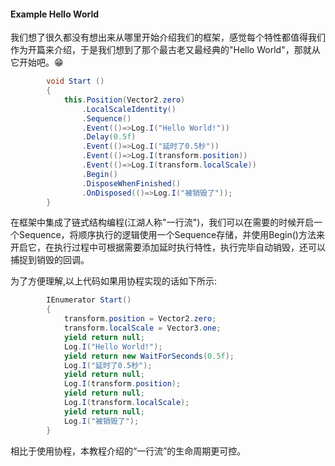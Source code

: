 #### Example Hello World

我们想了很久都没有想出来从哪里开始介绍我们的框架，感觉每个特性都值得我们作为开篇来介绍，于是我们想到了那个最古老又最经典的"Hello World"，那就从它开始吧。😁

```c#
		void Start () 
		{
			this.Position(Vector2.zero)
				.LocalScaleIdentity()
				.Sequence()
				.Event(()=>Log.I("Hello World!"))
				.Delay(0.5f)
				.Event(()=>Log.I("延时了0.5秒"))
				.Event(()=>Log.I(transform.position))
				.Event(()=>Log.I(transform.localScale))
				.Begin()
				.DisposeWhenFinished()
				.OnDisposed(()=>Log.I("被销毁了"));
		}
```

在框架中集成了链式结构编程(江湖人称"一行流")，我们可以在需要的时候开启一个Sequence，将顺序执行的逻辑使用一个Sequence存储，并使用Begin()方法来开启它，在执行过程中可根据需要添加延时执行特性，执行完毕自动销毁，还可以捕捉到销毁的回调。

为了方便理解,以上代码如果用协程实现的话如下所示:

``` c#
		IEnumerator Start()
		{
			transform.position = Vector2.zero;
			transform.localScale = Vector3.one;
			yield return null;
			Log.I("Hello World!");
			yield return new WaitForSeconds(0.5f);
			Log.I("延时了0.5秒");
			yield return null;
			Log.I(transform.position);
			yield return null;
			Log.I(transform.localScale);
			yield return null;
			Log.I("被销毁了");
		}
```

相比于使用协程，本教程介绍的“一行流”的生命周期更可控。

